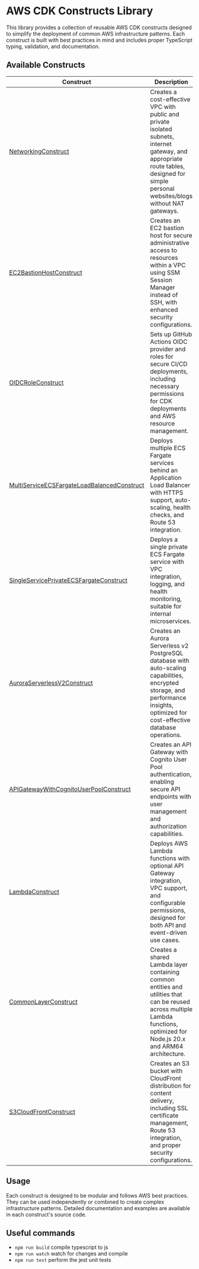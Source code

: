# AWS CDK Constructs Library

This library provides a collection of reusable AWS CDK constructs designed to simplify the deployment of common AWS infrastructure patterns. Each construct is built with best practices in mind and includes proper TypeScript typing, validation, and documentation.

## Available Constructs

| Construct                                                                                                    | Description                                                                                                                                                                              | Source                                                                       |
| ------------------------------------------------------------------------------------------------------------ | ---------------------------------------------------------------------------------------------------------------------------------------------------------------------------------------- | ---------------------------------------------------------------------------- |
| [NetworkingConstruct](lib/constructs/NetworkingConstruct.ts)                                                 | Creates a cost-effective VPC with public and private isolated subnets, internet gateway, and appropriate route tables, designed for simple personal websites/blogs without NAT gateways. | [View Source](lib/constructs/NetworkingConstruct.ts)                         |
| [EC2BastionHostConstruct](lib/constructs/EC2BastionHostConstruct.ts)                                         | Creates an EC2 bastion host for secure administrative access to resources within a VPC using SSM Session Manager instead of SSH, with enhanced security configurations.                  | [View Source](lib/constructs/EC2BastionHostConstruct.ts)                     |
| [OIDCRoleConstruct](lib/constructs/OIDCRoleConstruct.ts)                                                     | Sets up GitHub Actions OIDC provider and roles for secure CI/CD deployments, including necessary permissions for CDK deployments and AWS resource management.                            | [View Source](lib/constructs/OIDCRoleConstruct.ts)                           |
| [MultiServiceECSFargateLoadBalancedConstruct](lib/constructs/MultiServiceECSFargateLoadBalancedConstruct.ts) | Deploys multiple ECS Fargate services behind an Application Load Balancer with HTTPS support, auto-scaling, health checks, and Route 53 integration.                                     | [View Source](lib/constructs/MultiServiceECSFargateLoadBalancedConstruct.ts) |
| [SingleServicePrivateECSFargateConstruct](lib/constructs/SingleServicePrivateECSFargateConstruct.ts)         | Deploys a single private ECS Fargate service with VPC integration, logging, and health monitoring, suitable for internal microservices.                                                  | [View Source](lib/constructs/SingleServicePrivateECSFargateConstruct.ts)     |
| [AuroraServerlessV2Construct](lib/constructs/AuroraServerlessV2Construct.ts)                                 | Creates an Aurora Serverless v2 PostgreSQL database with auto-scaling capabilities, encrypted storage, and performance insights, optimized for cost-effective database operations.       | [View Source](lib/constructs/AuroraServerlessV2Construct.ts)                 |
| [APIGatewayWithCognitoUserPoolConstruct](lib/constructs/APIGatewayWithCognitoUserPoolConstruct.ts)           | Creates an API Gateway with Cognito User Pool authentication, enabling secure API endpoints with user management and authorization capabilities.                                         | [View Source](lib/constructs/APIGatewayWithCognitoUserPoolConstruct.ts)      |
| [LambdaConstruct](lib/constructs/LambdaConstruct.ts)                                                         | Deploys AWS Lambda functions with optional API Gateway integration, VPC support, and configurable permissions, designed for both API and event-driven use cases.                         | [View Source](lib/constructs/LambdaConstruct.ts)                             |
| [CommonLayerConstruct](lib/constructs/CommonLayerConstruct.ts)                                               | Creates a shared Lambda layer containing common entities and utilities that can be reused across multiple Lambda functions, optimized for Node.js 20.x and ARM64 architecture.           | [View Source](lib/constructs/CommonLayerConstruct.ts)                        |
| [S3CloudFrontConstruct](lib/constructs/S3CloudfrontConstruct.ts)                                             | Creates an S3 bucket with CloudFront distribution for content delivery, including SSL certificate management, Route 53 integration, and proper security configurations.                  | [View Source](lib/constructs/S3CloudfrontConstruct.ts)                       |

## Usage

Each construct is designed to be modular and follows AWS best practices. They can be used independently or combined to create complex infrastructure patterns. Detailed documentation and examples are available in each construct's source code.

## Useful commands

- `npm run build` compile typescript to js
- `npm run watch` watch for changes and compile
- `npm run test` perform the jest unit tests
